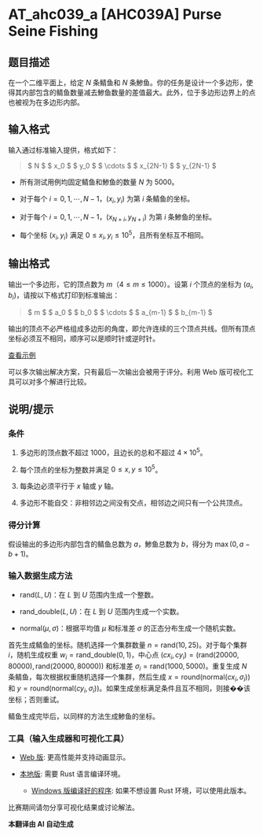 # AT_ahc039_a [AHC039A] Purse Seine Fishing

## 题目描述

在一个二维平面上，给定 $N$ 条鲭鱼和 $N$ 条鯵鱼。你的任务是设计一个多边形，使得其内部包含的鲭鱼数量减去鯵鱼数量的差值最大。此外，位于多边形边界上的点也被视为在多边形内部。

## 输入格式

输入通过标准输入提供，格式如下：

> $ N $ $ x_0 $ $ y_0 $ $ \cdots $ $ x_{2N-1} $ $ y_{2N-1} $

- 所有测试用例均固定鲭鱼和鯵鱼的数量 $N$ 为 5000。
- 对于每个 $i=0,1,\cdots,N-1$，$(x_i,y_i)$ 为第 $i$ 条鲭鱼的坐标。
- 对于每个 $i=0,1,\cdots,N-1$，$(x_{N+i},y_{N+i})$ 为第 $i$ 条鯵鱼的坐标。
- 每个坐标 $(x_i,y_i)$ 满足 $0 \leq x_i, y_i \leq 10^5$，且所有坐标互不相同。

## 输出格式

输出一个多边形，它的顶点数为 $m$（$4 \leq m \leq 1000$）。设第 $i$ 个顶点的坐标为 $(a_i,b_i)$，请按以下格式打印到标准输出：

> $ m $ $ a_0 $ $ b_0 $ $ \cdots $ $ a_{m-1} $ $ b_{m-1} $

输出的顶点不必严格组成多边形的角度，即允许连续的三个顶点共线。但所有顶点坐标必须互不相同，顺序可以是顺时针或逆时针。

[查看示例](https://img.atcoder.jp/ahc039/KNtTkgAy.html?lang=ja&seed=0&output=sample)

可以多次输出解决方案，只有最后一次输出会被用于评分。利用 Web 版可视化工具可以对多个解进行比较。

## 说明/提示

### 条件

1. 多边形的顶点数不超过 1000，且边长的总和不超过 $4 \times 10^5$。
2. 每个顶点的坐标为整数并满足 $0 \leq x, y \leq 10^5$。
3. 每条边必须平行于 $x$ 轴或 $y$ 轴。
4. 多边形不能自交：非相邻边之间没有交点，相邻边之间只有一个公共顶点。

### 得分计算

假设输出的多边形内部包含的鲭鱼总数为 $a$，鯵鱼总数为 $b$，得分为 $\max(0, a-b+1)$。

### 输入数据生成方法

- $\mathrm{rand}(L,U)$：在 $L$ 到 $U$ 范围内生成一个整数。
- $\mathrm{rand\_double}(L,U)$：在 $L$ 到 $U$ 范围内生成一个实数。
- $\mathrm{normal}(\mu,\sigma)$：根据平均值 $\mu$ 和标准差 $\sigma$ 的正态分布生成一个随机实数。

首先生成鲭鱼的坐标。随机选择一个集群数量 $n = \mathrm{rand}(10, 25)$。对于每个集群 $i$，随机生成权重 $w_i = \mathrm{rand\_double}(0, 1)$，中心点 $(cx_i, cy_i) = (\mathrm{rand}(20000, 80000), \mathrm{rand}(20000, 80000))$ 和标准差 $\sigma_i = \mathrm{rand}(1000, 5000)$。重复生成 $N$ 条鲭鱼，每次根据权重随机选择一个集群，然后生成 $x = \mathrm{round}(\mathrm{normal}(cx_i, \sigma_i))$ 和 $y = \mathrm{round}(\mathrm{normal}(cy_i, \sigma_i))$。如果生成坐标满足条件且互不相同，则接��该坐标；否则重试。

鲭鱼生成完毕后，以同样的方法生成鯵鱼的坐标。

### 工具（输入生成器和可视化工具）

- [Web 版](https://img.atcoder.jp/ahc039/KNtTkgAy.html?lang=ja): 更高性能并支持动画显示。
- [本地版](https://img.atcoder.jp/ahc039/KNtTkgAy.zip): 需要 Rust 语言编译环境。
  - [Windows 版编译好的程序](https://img.atcoder.jp/ahc039/KNtTkgAy_windows.zip): 如果不想设置 Rust 环境，可以使用此版本。

比赛期间请勿分享可视化结果或讨论解法。

 **本翻译由 AI 自动生成**